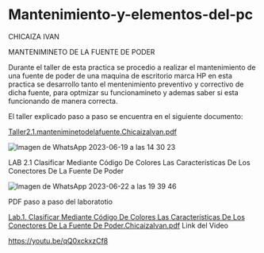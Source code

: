 # Mantenimiento-y-elementos-del-pc
CHICAIZA IVAN

MANTENIMINETO DE LA FUENTE DE PODER

Durante el taller de esta practica se procedio a realizar el mantenimiento de una fuente de poder de una maquina de escritorio marca HP 
en esta practica se desarrollo tanto el mentenimiento preventivo y correctivo de dicha fuente, para optmizar su funcionamineto y ademas saber si esta funcionando de manera correcta.

El taller explicado paso a paso se encuentra en el siguiente documento:

[Taller2.1.manteniminetodelafuente.ChicaizaIvan.pdf](https://github.com/IvanChicaiza16/Mantenimiento-de-la-fuente-de-poder/files/11793465/Taller2.1.manteniminetodelafuente.ChicaizaIvan.pdf)

![Imagen de WhatsApp 2023-06-19 a las 14 30 23](https://github.com/IvanChicaiza16/Mantenimiento-de-la-fuente-de-poder/assets/136014183/3ca7a8a1-6b18-4d9f-8bfa-06ceb53fee9f)



LAB 2.1 Clasificar Mediante Código De Colores Las Características De Los Conectores De La Fuente De Poder



![Imagen de WhatsApp 2023-06-22 a las 19 39 46](https://github.com/IvanChicaiza16/Mantenimiento-de-la-fuente-de-poder/assets/136014183/b379bce4-b91c-42f5-aab4-63f7598e9493)

 PDF paso a paso del laboratotio
 
 [Lab.1. Clasificar Mediante Código De Colores Las Características De Los Conectores De La Fuente De Poder.ChicaizaIvan.pdf](https://github.com/IvanChicaiza16/Mantenimiento-de-la-fuente-de-poder/files/11843572/Lab.1.Clasificar.Mediante.Codigo.De.Colores.Las.Caracteristicas.De.Los.Conectores.De.La.Fuente.De.Poder.ChicaizaIvan.pdf)
Link del Video


https://youtu.be/qQ0xckxzCf8
